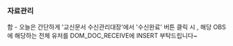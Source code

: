 ### 자료관리
함 - 오늘은 간단하게 '교신문서 수신관리대장'에서 '수신완료' 버튼 클릭 시
, 해당 OBS에 해당하는 전체 유저를 DOM_DOC_RECEIVE에 INSERT 부탁드립니다~ 
